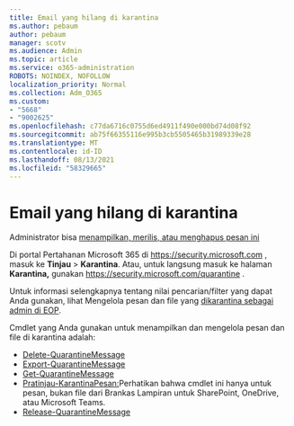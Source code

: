 ```yaml
---
title: Email yang hilang di karantina
ms.author: pebaum
author: pebaum
manager: scotv
ms.audience: Admin
ms.topic: article
ms.service: o365-administration
ROBOTS: NOINDEX, NOFOLLOW
localization_priority: Normal
ms.collection: Adm_O365
ms.custom:
- "5668"
- "9002625"
ms.openlocfilehash: c77da6716c0755d6ed4911f490e000bd74d08f92
ms.sourcegitcommit: ab75f66355116e995b3cb5505465b31989339e28
ms.translationtype: MT
ms.contentlocale: id-ID
ms.lasthandoff: 08/13/2021
ms.locfileid: "58329665"
---
```

# <a name="missing-emails-in-quarantine"></a>Email yang hilang di karantina

Administrator bisa [menampilkan, merilis, atau menghapus pesan ini](https://docs.microsoft.com/microsoft-365/security/office-365-security/manage-quarantined-messages-and-files)

Di portal Pertahanan Microsoft 365 di <https://security.microsoft.com> , masuk ke **Tinjau** \> **Karantina**. Atau, untuk langsung masuk ke halaman **Karantina,** gunakan <https://security.microsoft.com/quarantine> .  

Untuk informasi selengkapnya tentang nilai pencarian/filter yang dapat Anda gunakan, lihat Mengelola pesan dan file yang [dikarantina sebagai admin di EOP](https://docs.microsoft.com/microsoft-365/security/office-365-security/manage-quarantined-messages-and-files).

Cmdlet yang Anda gunakan untuk menampilkan dan mengelola pesan dan file di karantina adalah:

- [Delete-QuarantineMessage](https://docs.microsoft.com/powershell/module/exchange/delete-quarantinemessage)
- [Export-QuarantineMessage](https://docs.microsoft.com/powershell/module/exchange/export-quarantinemessage)
- [Get-QuarantineMessage](https://docs.microsoft.com/powershell/module/exchange/get-quarantinemessage)
- [Pratinjau-KarantinaPesan:](https://docs.microsoft.com/powershell/module/exchange/preview-quarantinemessage)Perhatikan bahwa cmdlet ini hanya untuk pesan, bukan file dari Brankas Lampiran untuk SharePoint, OneDrive, atau Microsoft Teams.
- [Release-QuarantineMessage](https://docs.microsoft.com/powershell/module/exchange/release-quarantinemessage)
